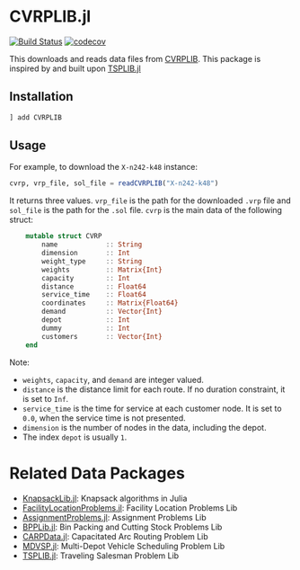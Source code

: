 # CVRPLIB.jl

[![Build Status](https://github.com/chkwon/CVRPLIB.jl/workflows/CI/badge.svg?branch=master)](https://github.com/chkwon/CVRPLIB.jl/actions?query=workflow%3ACI)
[![codecov](https://codecov.io/gh/chkwon/CVRPLIB.jl/branch/master/graph/badge.svg)](https://codecov.io/gh/chkwon/CVRPLIB.jl)


This downloads and reads data files from [CVRPLIB](http://vrp.atd-lab.inf.puc-rio.br/index.php/en/).  This package is inspired by and built upon [TSPLIB.jl](https://github.com/matago/TSPLIB.jl)

## Installation 

```julia
] add CVRPLIB
```

## Usage

For example, to download the `X-n242-k48` instance:
```julia
cvrp, vrp_file, sol_file = readCVRPLIB("X-n242-k48")
```
It returns three values. `vrp_file` is the path for the downloaded `.vrp` file and `sol_file` is the path for the `.sol` file. 
`cvrp` is the main data of the following struct:

```julia
    mutable struct CVRP
        name            :: String
        dimension       :: Int
        weight_type     :: String
        weights         :: Matrix{Int}
        capacity        :: Int 
        distance        :: Float64
        service_time    :: Float64
        coordinates     :: Matrix{Float64}    
        demand          :: Vector{Int}
        depot           :: Int
        dummy           :: Int
        customers       :: Vector{Int}
    end
```
Note:
- `weights`, `capacity`, and `demand` are integer valued.
- `distance` is the distance limit for each route. If no duration constraint, it is set to `Inf`.
- `service_time` is the time for service at each customer node. It is set to `0.0`, when the service time is not presented.
- `dimension` is the number of nodes in the data, including the depot. 
- The index `depot` is usually `1`.


<!-- If `add_dummy=true` is provided, this package automatically adds a dummy depot node to the end of the list, i.e., `dimension + 1`. 
```julia
    cvrp, vrp_file, sol_file = readCVRPLIB("X-n242-k48", add_dummy=true)

    @assert size(cvrp.weights) == (cvrp.dimension + 1, cvrp.dimension +1)
    @assert size(cvrp.coordinates) == (cvrp.dimension + 1, 2)
    @assert length(cvrp.demands) == cvrp.dimension + 1
``` -->


# Related Data Packages
- [KnapsackLib.jl](https://github.com/rafaelmartinelli/Knapsacks.jl): Knapsack algorithms in Julia
- [FacilityLocationProblems.jl](https://github.com/rafaelmartinelli/FacilityLocationProblems.jl): Facility Location Problems Lib
- [AssignmentProblems.jl](https://github.com/rafaelmartinelli/AssignmentProblems.jl): Assignment Problems Lib
- [BPPLib.jl](https://github.com/rafaelmartinelli/BPPLib.jl): Bin Packing and Cutting Stock Problems Lib
- [CARPData.jl](https://github.com/rafaelmartinelli/CARPData.jl): Capacitated Arc Routing Problem Lib
- [MDVSP.jl](https://github.com/rafaelmartinelli/MDVSP.jl): Multi-Depot Vehicle Scheduling Problem Lib
- [TSPLIB.jl](https://github.com/matago/TSPLIB.jl): Traveling Salesman Problem Lib
